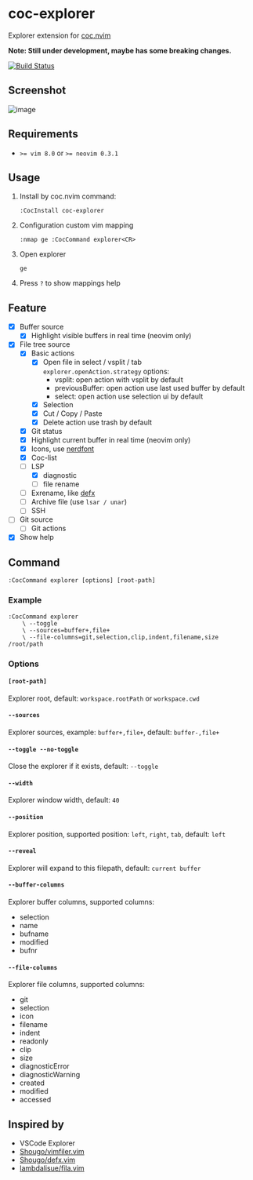 # coc-explorer

Explorer extension for [coc.nvim](https://github.com/neoclide/coc.nvim)

**Note: Still under development, maybe has some breaking changes.**

[![Build Status](https://travis-ci.com/weirongxu/coc-explorer.svg?branch=master)](https://travis-ci.com/weirongxu/coc-explorer)

## Screenshot

![image](https://user-images.githubusercontent.com/1709861/64966850-1e9f5100-d8d2-11e9-9490-438c6d1cf378.png)

## Requirements

- `>= vim 8.0` or `>= neovim 0.3.1`

## Usage

1. Install by coc.nvim command:
   ```
   :CocInstall coc-explorer
   ```
2. Configuration custom vim mapping
   ```
   :nmap ge :CocCommand explorer<CR>
   ```
3. Open explorer
   ```
   ge
   ```
4. Press `?` to show mappings help

## Feature

- [x] Buffer source
  - [x] Highlight visible buffers in real time (neovim only)
- [x] File tree source
  - [x] Basic actions
    - [x] Open file in select / vsplit / tab  
           `explorer.openAction.strategy` options:
      - vsplit: open action with vsplit by default
      - previousBuffer: open action use last used buffer by default
      - select: open action use selection ui by default
    - [x] Selection
    - [x] Cut / Copy / Paste
    - [x] Delete action use trash by default
  - [x] Git status
  - [x] Highlight current buffer in real time (neovim only)
  - [x] Icons, use [nerdfont](https://github.com/ryanoasis/nerd-fonts)
  - [x] Coc-list
  - [ ] LSP
    - [x] diagnostic
    - [ ] file rename
  - [ ] Exrename, like [defx](https://github.com/Shougo/defx.nvim)
  - [ ] Archive file (use `lsar / unar`)
  - [ ] SSH
- [ ] Git source
  - [ ] Git actions
- [x] Show help

## Command

```
:CocCommand explorer [options] [root-path]
```

### Example

```
:CocCommand explorer
    \ --toggle
    \ --sources=buffer+,file+
    \ --file-columns=git,selection,clip,indent,filename,size /root/path
```

### Options

#### `[root-path]`

Explorer root, default: `workspace.rootPath` or `workspace.cwd`

#### `--sources`

Explorer sources, example: `buffer+,file+`, default: `buffer-,file+`

#### `--toggle --no-toggle`

Close the explorer if it exists, default: `--toggle`

#### `--width`

Explorer window width, default: `40`

#### `--position`

Explorer position, supported position: `left`, `right`, `tab`, default: `left`

#### `--reveal`

Explorer will expand to this filepath, default: `current buffer`

#### `--buffer-columns`

Explorer buffer columns, supported columns:

- selection
- name
- bufname
- modified
- bufnr

#### `--file-columns`

Explorer file columns, supported columns:

- git
- selection
- icon
- filename
- indent
- readonly
- clip
- size
- diagnosticError
- diagnosticWarning
- created
- modified
- accessed

## Inspired by

- VSCode Explorer
- [Shougo/vimfiler.vim](https://github.com/Shougo/vimfiler.vim)
- [Shougo/defx.vim](https://github.com/Shougo/defx.vim)
- [lambdalisue/fila.vim](https://github.com/lambdalisue/fila.vim)
